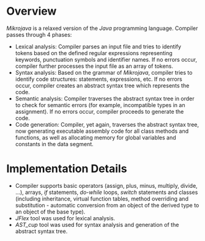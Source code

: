 # Overview

*Mikrojava* is a relaxed version of the *Java* programming language. 
Compiler passes through 4 phases:
- Lexical analysis: Compiler parses an input file and tries to identify tokens based on the defined regular expressions representing keywords, punctuation symbols and identifier names. If no errors occur, compiler further processes the input file as an array of tokens.
- Syntax analysis: Based on the grammar of *Mikrojava*, compiler tries to identify code structures: statements, expressions, etc. If no errors occur, compiler creates an abstract syntax tree which represents the code.
- Semantic analysis: Compiler traverses the abstract syntax tree in order to check for semantic errors (for example, incompatible types in an assignment). If no errors occur, compiler proceeds to generate the code.
- Code generation: Compiler, yet again, traverses the abstract syntax tree, now generating executable assembly code for all class methods and functions, as well as allocating memory for global variables and constants in the data segment.

# Implementation Details 

- Compiler supports basic operators (assign, plus, minus, multiply, divide, ...), arrays, *if* statements, *do-while* loops, *switch* statements and classes (including inheritance, virtual function tables, method overriding and substitution - automatic conversion from an object of the derived type to an object of the base type).
- *JFlex* tool was used for lexical analysis.
- *AST_cup* tool was used for syntax analysis and generation of the abstract syntax tree.

